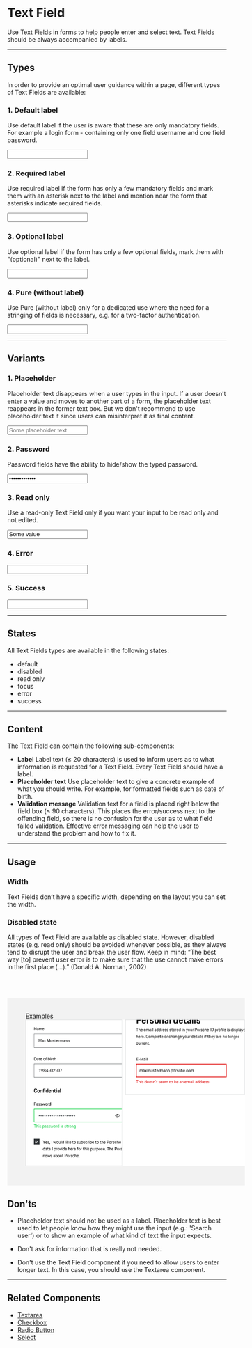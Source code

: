 # Text Field
 
Use Text Fields in forms to help people enter and select text. Text Fields should be always accompanied by labels.
 
---
 
## Types
 
In order to provide an optimal user guidance within a page, different types of Text Fields are 
available:
 
### 1. Default label
 
Use default label if the user is aware that these are only mandatory fields. For example a login form - containing only one field username and one field password.
 
<p-text-field-wrapper label="Some label"><input type="text" name="some-name"></p-text-field-wrapper>
 
### 2. Required label
 
Use required label if the form has only a few mandatory fields and mark them with an asterisk next to the label and mention near the form that asterisks indicate required fields.
 
<p-text-field-wrapper label="Some label*"><input type="text" name="some-name"></p-text-field-wrapper>
 
### 3. Optional label
 
Use optional label if the form has only a few optional fields, mark them with "(optional)" next to the label.
 
<p-text-field-wrapper label="Some label (optional)"><input type="text" name="some-name"></p-text-field-wrapper>

### 4. Pure (without label)
 
Use Pure (without label) only for a dedicated use where the need for a stringing of fields is necessary, e.g. for a two-factor authentication.
 
<p-text-field-wrapper label="Some label" hide-label="true"><input type="text" name="some-name"></p-text-field-wrapper>
 
---
 
## Variants
 
### 1. Placeholder
 
Placeholder text disappears when a user types in the input. If a user doesn’t enter a value and moves to another part of a form, the placeholder text reappears in the former text box. But we don't recommend to use placeholder text it since users can misinterpret it as final content.
 
<p-text-field-wrapper label="Some label"><input type="text" name="some-name" placeholder="Some placeholder text"></p-text-field-wrapper>
 
### 2. Password
 
Password fields have the ability to hide/show the typed password.
 
<p-text-field-wrapper label="Some label"><input type="password" name="some-name" value="some password"></p-text-field-wrapper>
 
### 3. Read only
 
Use a read-only Text Field only if you want your input to be read only and not edited.
 
<p-text-field-wrapper label="Some label"><input type="text" name="some-name" value="Some value" readonly="readonly"></p-text-field-wrapper>
 
### 4. Error
 
<p-text-field-wrapper label="Some label" state="error" message="Some error validation message."><input type="text" name="some-name"></p-text-field-wrapper>
 
### 5. Success
 
<p-text-field-wrapper label="Some label" state="success" message="Some success validation message."><input type="text" name="some-name" class=""></p-text-field-wrapper>
 
---
 
## States
 
All Text Fields types are available in the following states:
 
* default 
* disabled 
* read only
* focus
* error 
* success

---
 
## Content
 
The Text Field can contain the following sub-components:
 
- **Label**
Label text (≤ 20 characters) is used to inform users as to what information is requested for a Text Field. Every Text Field should have a label.
- **Placeholder text**
Use placeholder text to give a concrete example of what you should write. For example, for formatted fields such as date of birth.
- **Validation message**
Validation text for a field is placed right below the field box (≤ 90 characters). This places the error/success next to the offending field, so there is no confusion for the user as to what field failed validation. Effective error messaging can help the user to understand the problem and how to fix it.
 
---
 
## Usage
 
### Width
 
Text Fields don’t have a specific width, depending on the layout you can set the width.

### Disabled state
 
All types of Text Field are available as disabled state. However, disabled states (e.g. read only) should be avoided whenever possible, as they always tend to disrupt the user and break the user flow. Keep in mind: “The best way [to] prevent user error is to make sure that the use cannot make errors in the first place (…).” (Donald A. Norman, 2002)
 
 <div style="background:#F2F2F2; width:100%; margin-top: 64px; padding-top: 32px; padding-left: 42px; padding-bottom: 42px;">
    <p-headline variant="headline-3" tag="h3" style="margin-bottom: 24px;">Examples</p-headline>
    <img src="./assets/form-text-field-examples.png" alt="Examples for text fields"/>
</div>

## Don'ts
- Placeholder text should not be used as a label. Placeholder text is best used to let people know how they might use the input (e.g.: 'Search user') or to show an example of what kind of text the input expects.

- Don't ask for information that is really not needed.

- Don't use the Text Field component if you need to allow users to enter longer text. In this case, you should use the Textarea component. 

--- 
 
## Related Components

* [Textarea](#/web/components/form/textarea)
* [Checkbox](#/web/components/form/checkbox)
* [Radio Button](#/web/components/form/radio-button)
* [Select](#/web/components/form/select)